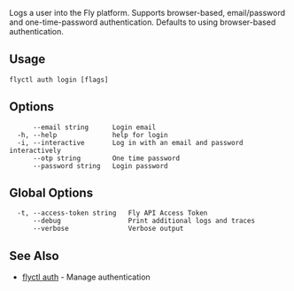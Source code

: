 Logs a user into the Fly platform. Supports browser-based,
email/password and one-time-password authentication. Defaults to using
browser-based authentication.


## Usage
~~~
flyctl auth login [flags]
~~~

## Options

~~~
      --email string      Login email
  -h, --help              help for login
  -i, --interactive       Log in with an email and password interactively
      --otp string        One time password
      --password string   Login password
~~~

## Global Options

~~~
  -t, --access-token string   Fly API Access Token
      --debug                 Print additional logs and traces
      --verbose               Verbose output
~~~

## See Also

* [flyctl auth](/docs/flyctl/auth/)	 - Manage authentication

